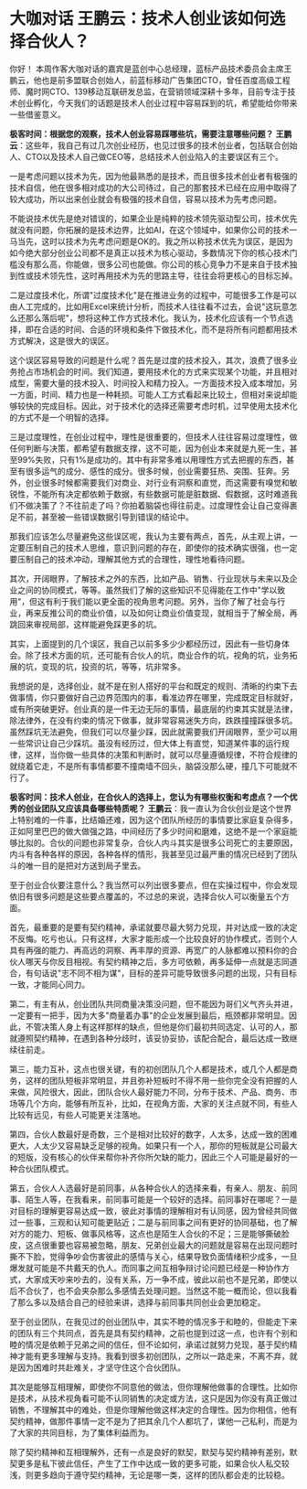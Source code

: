 # 大咖对话 王鹏云：技术人创业该如何选择合伙人？

你好！
本周作客大咖对话的嘉宾是蓝创中心总经理，蓝标产品技术委员会主席王鹏云，他也是前多盟联合创始人，前蓝标移动广告集团CTO，曾任百度高级工程师、魔时网CTO、139移动互联研发总监，在营销领域深耕十多年，目前专注于技术创业孵化，今天我们的话题是技术人创业过程中容易踩到的坑，希望能给你带来一些借鉴意义。

**极客时间：根据您的观察，技术人创业容易踩哪些坑，需要注意哪些问题？**
**王鹏云**：这些年，我自己有过几次创业经历，也见过很多的技术创业者，包括联合创始人、CTO以及技术人自己做CEO等，总结技术人创业陷入的主要误区有三个。

一是考虑问题以技术为先，因为他最熟悉的是技术，而且很多技术创业者有极强的技术自信，他在很多相对成功的大公司待过，自己的那套技术已经在应用中取得了较大成功，所以出来创业就会有极强的技术自信，容易以技术为先考虑问题。

不能说技术优先是绝对错误的，如果企业是纯粹的技术领先驱动型公司，技术优先就没有问题，你拓展的是技术边界，比如AI，在这个领域中，如果你公司的技术一马当先，这时以技术为先考虑问题是OK的。我之所以称技术优先为误区，是因为如今绝大部分创业公司都不是真正以技术为核心驱动，多数情况下你的核心技术门槛没有那么高，你能做，很多公司也能做。你公司的核心竞争力不是来自于技术独到性或技术领先性，这时再用技术为先的思路主导，往往会将更核心的目标忘掉。

二是过度技术化，所谓"过度技术化"是在推进业务的过程中，可能很多工作是可以由人工完成的，比如用Excel来统计分析，而技术人往往看不过去，会说"这玩意怎么还那么落后呢"，想将这种工作方式技术化。我认为，技术化应该有一个节点选择，即在合适的时间、合适的环境和条件下做技术化，而不是将所有问题都用技术方式解决，这是很大的误区。

这个误区容易导致的问题是什么呢？首先是过度的技术投入，其次，浪费了很多业务抢占市场机会的时间。我们知道，要用技术化的方式来实现某个功能，并且相对成型，需要大量的技术投入、时间投入和精力投入。一方面技术投入成本增加，另一方面，时间、精力也是一种耗损。可能人工方式看起来比较土，但相对来说却能够较快的完成目标。因此，对于技术化的选择还需要考虑时机，过早使用太技术化的方式不是一个明智的选择。

三是过度理性，在创业过程中，理性是很重要的，但技术人往往容易过度理性，做任何判断与决策，都希望有数据支撑，这不可能，因为创业本来就是九死一生，甚至99%失败，只有1%是成功的。其中有非常多难以用理性方式去把握的东西，甚至有很多运气的成分、感性的成分。很多时候，创业需要狂热、突围、狂奔。另外，创业很多时候都需要我们对商业、对行业有洞察和直觉，而这需要有嗅觉和敏锐性，不能所有决定都依赖于数据，有些数据可能是脏数据、假数据，这时难道我们不做决策了？不往前走了吗？你拍着脑袋也得往前走。过度理性会让自己变得裹足不前，甚至被一些错误数据引导到错误的结论中。

那我们应该怎么尽量避免这些误区呢，我认为主要有两点，首先，从主观上讲，一定要压制自己的技术人思维，意识到问题的存在，即使你的技术确实很强，也一定要压制自己的技术冲动，理解其他方式的合理性，理性地看待问题。

其次，开阔眼界，了解技术之外的东西，比如产品、销售、行业现状与未来以及企业之间的协同模式，等等。虽然我们了解的这些知识不见得能在工作中"学以致用"，但这有利于我们能以更全面的视角思考问题。另外，当你了解了社会与行业，再来反推公司的商业价值，以及如何让商业价值变现，就相当于了解全局，再跳回来审视局部，这样能避免踩更多的坑。

其实，上面提到的几个误区，我自己以前多多少少都经历过，因此有一些切身体会。除了技术方面的坑，还可能有合伙人的坑，商业合作的坑，视角的坑，业务拓展的坑，变现的坑，投资的坑，等等，坑非常多。

我想说的是，选择创业，就不是在别人搭好的平台和既定的规则、清晰的约束下去做事情，你只要做好自己边界范围内的事，看准边界在哪里，完成既定目标就好，或有所突破更好。创业真的是一件无边无际的事情，最底层的约束其实就是法律，除法律外，在没有约束的情况下做事，就非常容易迷失方向，跌跌撞撞踩很多坑。虽然踩坑无法避免，但我们可以尽量少踩，因此就需要我们开阔眼界，至少可以用一些常识让自己少踩坑。虽没有经历过，但大体上有直觉，知道某件事的运行规律，这样，当你做一些具体的决策和判断时，就可以尽量遵循规律，不符合规律的就绕着它走，不是所有事情都要不撞南墙不回头，脑袋没那么硬，撞几下可能就不行了。

**极客时间：技术人创业，在合伙人的选择上，您认为有哪些权衡和考虑点？一个优秀的创业团队又应该具备哪些特质呢？**
**王鹏云**：我一直认为合伙创业是这个世界上特别难的一件事，比结婚还难，因为这个团队所经历的事情要比家庭复杂得多，正如阿里巴巴的做大做强之路，中间经历了多少时间和磨难，这绝不是一个家庭能够比拟的。合伙的问题也非常复杂，合伙人内斗其实是很多公司死亡的主要原因，内斗有各种各样的原因，各种各样的情形，我甚至见过最严重的情况已经到了团队斗的唯一目的是把对方送到局子里去。

至于创业合伙要注意什么？我当然可以列出很多要点，但在实操过程中，你会发现依旧有很多问题是这些要点覆盖的，不过总的来说，选择合伙人可以衡量五个方面。

首先，最重要的是要有契约精神，承诺就要尽最大努力兑现，并对达成一致的决定不反悔。吃亏也认。只有这样，大家才能形成一个比较良好的协作模式，否则个人具有再强的能力、再高远的洞察、再丰厚的资源、再宽广的人脉都难以预料你的合伙人哪天与你反目相视。有契约精神之后，多方可依赖，再多延伸一点就是志同道合，有句话说"志不同不相为谋"，目标的差异可能导致很多问题的出现，只有目标一致，才能同心同力。

第二，有主有从，创业团队共同商量决策没问题，但不能因为哥们义气齐头并进，一定要有一把手，因为大多"商量着办事"的企业发展到最后，瓶颈都非常明显。因此，不管决策人身上有这样那样的缺点，但他是你们最初共同选定、认可的人，那就遵照契约精神，在遇到各种分歧时，该妥协妥协，该配合配合，最后达成一致继续往前走。

第三，能力互补，这点也很关键，有的初创团队几个人都是技术，或几个人都是商务，这样的团队短板非常明显，并且弥补短板时不得不用一些你完全没有把握的人来做，风险很大，因此，团队合伙人最好能力不同，分布于技术、产品、商务、市场等几个方向，能够有所互补，比如，在视角方面，大家的关注点就不同，有些人比较有远见，有些人可能更关注落地。

第四，合伙人数最好是奇数，三个是相对比较好的数字，人太多，达成一致的困难更大，人太少又容易缺乏足够的视角。如果只有一个人，那你的短板就是公司最大的短版，没有核心的伙伴来帮你补齐你所欠缺的能力，因此三个人可能是最好的一种合伙团队模式。

第五，合伙人人选最好是前同事，从各种合伙人的选择来看，有亲人、朋友、前同事、陌生人等，在我看来，前同事可能是一个较好的选择。前同事好在哪呢？一是对目标的理解更容易达成一致，彼此对事情的理解相对有认同感，因为曾经共同做过一些事，三观和认知可能更贴近；二是与前同事之间有更好的协同基础，也了解对方的能力、短板、做事风格等，这点也是陌生人合伙的不足；三是能够撕破脸皮，这点很重要也容易被忽略，朋友、兄弟创业最大的问题就是容易在出现问题时撕不下脸，觉得争吵会伤害彼此的感情与关心，结果导致负面情绪积少成多，一旦爆发就可能是不共戴天的仇人。而同事之间互相争辩讨论问题已经是一种协作方式，大家成天吵来吵去的，没有关系，万一争不成，彼此以前也不是兄弟，即使以后不合伙了，也不会夹杂那么多感情去处理问题。当然这不能一概而论，但以我看了那么多以及结合自己的经验来讲，选择与前同事共同创业会更加稳定。

至于创业团队，在我见过的创业团队中，其实不睦的情况多于和睦的，但能走下来的团队有三个共同点，首先是具有契约精神，之前也提到过这一点，也许有个别和睦的情况是依赖于兄弟之间的信任，但不论如何，承诺过就努力兑现，基于契约精神才能有更多理解与支持。我看到很多初创团队，之所以一路走来，不离不弃，就是因为困难时共赴难关，才坚守住这个合伙团队。

其次是能够互相理解，即使你不同意他的做法，但你理解他做事的合理性。比如你是技术，从技术视角看可能不认同销售的决定或方法，这只是因为你没有真正做过销售，不理解其中的难处，但是你理解他做这样决定的合理性。因为你相信，他有契约精神，做那件事情一定不是为了把其余几个人都坑了，谋他一己私利，而是为了大家的共同目标，为了集体利益而为。

除了契约精神和互相理解外，还有一点是良好的默契，默契与契约精神有差别，默契更多是私下彼此信任，产生了工作中达成一致的更多可能，如果合伙人私交较浅，则更多趋向于遵守契约精神，无论是哪一类，这样的团队都会走的比较稳。
